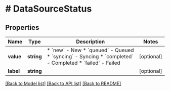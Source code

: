 # # DataSourceStatus

## Properties

Name | Type | Description | Notes
------------ | ------------- | ------------- | -------------
**value** | **string** | * &#x60;new&#x60; - New * &#x60;queued&#x60; - Queued * &#x60;syncing&#x60; - Syncing * &#x60;completed&#x60; - Completed * &#x60;failed&#x60; - Failed | [optional]
**label** | **string** |  | [optional]

[[Back to Model list]](../../README.md#models) [[Back to API list]](../../README.md#endpoints) [[Back to README]](../../README.md)
